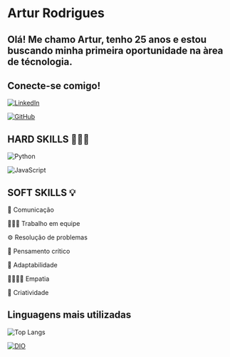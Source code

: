 # Artur Rodrigues

## Olá! Me chamo Artur, tenho 25 anos e estou buscando minha primeira oportunidade na àrea de técnologia. 
## Conecte-se comigo! 

[![LinkedIn](https://img.shields.io/badge/LinkedIn-000?style=for-the-badge&logo=linkedin&logoColor=0E76A8)](https://www.linkedin.com/in/artur-rodrigues-4bbaa51a3/)

[![GitHub](https://img.shields.io/badge/GitHub-000?style=for-the-badge&logo=GitHub&logoColor=0E76A8)](https://github.com/Arturodsilva//)

## HARD SKILLS 👨🏻‍💻
![Python](https://img.shields.io/badge/Python-000?style=for-the-badge&logo=python) 

![JavaScript](https://img.shields.io/badge/JavaScript-000?style=for-the-badge&logo=javascript)

## SOFT SKILLS 💡

📢
Comunicação

👨‍👩‍👦
Trabalho em equipe

⚙
Resolução de problemas

🧠
Pensamento crítico

🤖
Adaptabilidade

🤜🏻🤛🏻
Empatia

🎨
Criatividade

## Linguagens mais utilizadas

![Top Langs](https://github-readme-stats-git-masterrstaa-rickstaa.vercel.app/api/top-langs/?username=Arturodsilva&bg_color=000&border_color=30A3DC&title_color=E94D5F&text_color=FFF)


[![DIO](https://camo.githubusercontent.com/eba75662c4aaf21104aecdc0e3934b4cc1a0c6910d9df65a0873589a0abaa3b2/68747470733a2f2f6865726d65732e6469676974616c696e6e6f766174696f6e2e6f6e652f6173736574732f64696f6d652f6c6f676f2d6d696e696d697a65642e706e67)](https://github.com/Arturodsilva//)